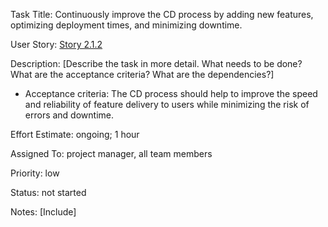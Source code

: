 Task Title: Continuously improve the CD process by adding new features, optimizing deployment times, and minimizing downtime.
 
User Story: [Story 2.1.2](../../stories/story_2.1.2.md)

Description: [Describe the task in more detail. What needs to be done? What are the acceptance criteria? What are the dependencies?]
* Acceptance criteria: The CD process should help to improve the speed and reliability of feature delivery to users while minimizing the risk of errors and downtime.

Effort Estimate: ongoing; 1 hour

Assigned To: project manager, all team members

Priority: low

Status: not started

Notes: [Include]